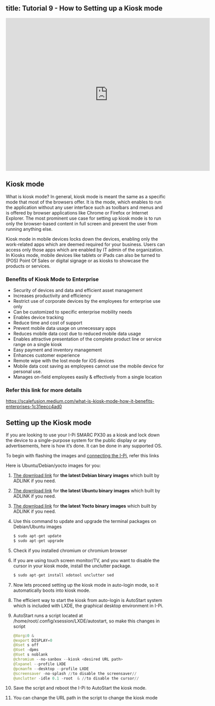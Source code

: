 title: Tutorial 9 - How to Setting up a Kiosk mode  
---

<iframe width="640" height="480" src="https://www.youtube.com/embed/-rNoug-hJ-4" frameborder="0" allow="autoplay; encrypted-media" allowfullscreen></iframe>

## Kiosk mode

What is kiosk mode? In general, kiosk mode is meant the same as a specific mode that most of the browsers offer. It is the mode, which enables to run the application without any user interface such as toolbars and menus and is offered by browser applications like Chrome or Firefox or Internet Explorer. The most prominent use case for setting up kiosk mode is to run only the browser-based content in full screen and prevent the user from running anything else.

Kiosk mode in mobile devices locks down the devices, enabling only the work-related apps which are deemed required for your business. Users can access only those apps which are enabled by IT admin of the organization. In Kiosks mode, mobile devices like tablets or iPads can also be turned to (POS) Point Of Sales or digital signage or as kiosks to showcase the products or services.

### Benefits of Kiosk Mode to Enterprise

- Security of devices and data and efficient asset management
- Increases productivity and efficiency
- Restrict use of corporate devices by the employees for enterprise use only
- Can be customized to specific enterprise mobility needs
- Enables device tracking
- Reduce time and cost of support
- Prevent mobile data usage on unnecessary apps
- Reduces mobile data cost due to reduced mobile data usage
- Enables attractive presentation of the complete product line or service range on a single kiosk
- Easy payment and inventory management
- Enhances customer experience
- Remote wipe with the lost mode for iOS devices
- Mobile data cost saving as employees cannot use the mobile device for personal use.
- Manages on-field employees easily & effectively from a single location

### **Refer this link for more details**

https://scalefusion.medium.com/what-is-kiosk-mode-how-it-benefits-enterprises-1c31eecc4ad0

## Setting up the Kiosk mode

If you are looking to use your I-Pi SMARC PX30 as a kiosk and lock down the device to a single-purpose system for the public display or any advertisements, here is how it’s done. It can be done in any supported OS.  

To begin with flashing the images and [connecting the I-Pi](../UnBoxing.html), refer this links

Here is Ubuntu/Debian/yocto images for you: 

1. [The download link](../DebianImages.html#Binary-Image-download-Link) for **the latest Debian binary images** which built by ADLINK if you need.
2. [The download link](../UbuntuImages.html#Binary-Image-download-Link) for **the latest Ubuntu binary images** which built by ADLINK if you need.
3. [The download link](../YoctoImages.html#Binary-Image-download-Link) for **the latest Yocto binary images** which built by ADLINK if you need.

1. Use this command to update and upgrade the terminal packages on Debian/Ubuntu images

   ```python
   $ sudo apt-get update
   $ sudo apt-get upgrade
   ```

2. Check if you installed chromium or chromium browser

3. If you are using touch screen monitor/TV, and you want to disable the cursor in your kiosk mode, install the unclutter package.

   ```python
   $ sudo apt-get install xdotool unclutter sed
   ```

4. Now lets proceed setting up the kiosk mode in auto-login mode, so it automatically boots into kiosk mode.

5. The efficient way to start the kiosk from auto-login is AutoStart system which is included with  LXDE, the graphical desktop environment in I-Pi.

6. AutoStart runs a script located at /home/root/.config/xsession/LXDE/autostart, so make this changes in script 

   ```python
   @Xorg:0 &
   @export DISPLAY=0
   @Xset s off
   @Xset -dpms
   @Xset s noblank
   @chromium --no-sanbox --kiosk <desired URL path>
   @lxpanel --profile LXDE
   @pcmanfm --desktop --profile LXDE
   @screensaver -no-splash //to disable the screensaver//
   @unclutter -idle 0.1 -root  & //to disable the cursor//
   ```

7. Save the script and reboot the I-Pi to AutoStart the kiosk mode.
8. You can change the URL path in the script to change the kiosk mode 



 